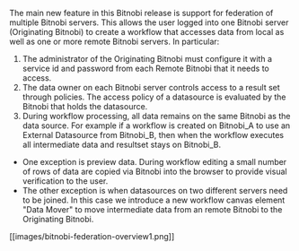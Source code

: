 The main new feature in this Bitnobi release is support for federation of multiple Bitnobi servers. This allows the user logged into one Bitnobi server (Originating Bitnobi) to create a workflow that accesses data from local as well as one or more remote Bitnobi servers. In particular:

1. The administrator of the Originating Bitnobi must configure it with a service id and password from each Remote Bitnobi that it needs to access.
2. The data owner on each Bitnobi server controls access to a result set through policies. The access policy of a datasource is evaluated by the Bitnobi that holds the datasource.
3. During workflow processing, all data remains on the same Bitnobi as the data source. For example if a workflow is created on Bitnobi_A to use an External Datasource from Bitnobi_B, then when the workflow executes all intermediate data and resultset stays on Bitnobi_B. 
  * One exception is preview data. During workflow editing a small number of rows of data are copied via Bitnobi into the browser to provide visual verification to the user. 
  * The other exception is when datasources on two different servers need to be joined. In this case we introduce a new workflow canvas element "Data Mover" to move intermediate data from an remote Bitnobi to the Originating Bitnobi.


[[images/bitnobi-federation-overview1.png]]

